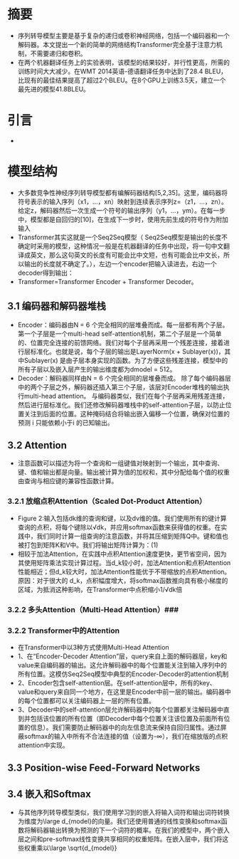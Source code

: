 # 摘要 #
- 序列转导模型主要是基于复杂的递归或卷积神经网络，包括一个编码器和一个解码器。本文提出一个新的简单的网络结构Transformer完全基于注意力机制，不需要递归和卷积。
- 在两个机器翻译任务上的实验表明，该模型的结果较好，并行性更高，所需的训练时间大大减少。在WMT 2014英语-德语翻译任务中达到了28.4 BLEU，比现有的最佳结果提高了超过2个BLEU。在8个GPU上训练3.5天，建立一个最先进的模型41.8BLEU。
# 引言 #
- 


# 模型结构 #
- 大多数竞争性神经序列转导模型都有编解码器结构[5,2,35]。这里，编码器将符号表示的输入序列（x1，…，xn）映射到连续表示序列z=（z1，…，zn）。给定z，解码器然后一次生成一个符号的输出序列（y1，…，ym）。在每一步中，模型都是自回归的[10]，在生成下一步时，使用先前生成的符号作为附加输入
- Transformer其实这就是一个Seq2Seq模型（ Seq2Seq模型是输出的长度不确定时采用的模型，这种情况一般是在机器翻译的任务中出现，将一句中文翻译成英文，那么这句英文的长度有可能会比中文短，也有可能会比中文长，所以输出的长度就不确定了。），左边一个encoder把输入读进去，右边一个decoder得到输出：
- Transformer=Transformer Encoder + Transformer Decoder。
## 3.1 编码器和解码器堆栈 ##
- Encoder：编码器由N = 6 个完全相同的层堆叠而成。每一层都有两个子层。第一个子层是一个multi-head self-attention机制，第二个子层是一个简单的、位置完全连接的前馈网络。我们对每个子层再采用一个残差连接，接着进行层标准化。也就是说，每个子层的输出是LayerNorm(x + Sublayer(x))，其中Sublayer(x) 是由子层本身实现的函数。为了方便这些残差连接，模型中的所有子层以及嵌入层产生的输出维度都为dmodel = 512。
- Decoder：解码器同样由N = 6 个完全相同的层堆叠而成。 除了每个编码器层中的两个子层之外，解码器还插入第三个子层，该层对Encoder堆栈的输出执行multi-head attention。 与编码器类似，我们在每个子层再采用残差连接，然后进行层标准化。我们还修改解码器堆栈中的self-attention子层，以防止位置关注到后面的位置。这种掩码结合将输出嵌入偏移一个位置，确保对位置的预测 i 只能依赖小于i 的已知输出。
## 3.2 Attention ##
- 注意函数可以描述为将一个查询和一组键值对映射到一个输出，其中查询、键、值和输出都是向量。输出被计算为值的加权和，其中分配给每个值的权重由查询与相应键的兼容性函数计算。
### 3.2.1 放缩点积Attention（Scaled Dot-Product Attention） ###
- Figure 2:输入包括dk维的查询和键，以及dv维的值。我们使用所有的键计算查询的点积，将每个键除以√dk，并应用softmax函数来获得值的权重。在实践中，我们同时计算一组查询的注意函数，并将其压缩到矩阵Q中。键和值也被打包到矩阵K和V中。我们将输出矩阵计算为：(1)
- 相较于加法Attention，在实践中点积Attention速度更快，更节省空间，因为其使用矩阵乘法实现计算过程。当d_k较小时，加法Attention和点积Attention性能相近；但d_k较大时，加法Attention性能优于不带缩放的点积Attention。原因：对于很大的 d_k，点积幅度增大，将softmax函数推向具有极小梯度的区域，为抵消这种影响，在Transformer中点积缩小1/√dk倍
### 3.2.2 多头Attention（Multi-Head Attention）###
###  3.2.2 Transformer中的Attention ###
- 在Transformer中以3种方式使用Multi-Head Attention
- 1、在“Encoder-Decoder Attention”层，query来自上面的解码器层，key和value来自编码器的输出。这允许解码器中的每个位置能关注到输入序列中的所有位置。这模仿Seq2Seq模型中典型的Encoder-Decoder的attention机制
- 2、Encoder包含self-attention层。在self-attention层中，所有的key、value和query来自同一个地方，在这里是Encoder中前一层的输出。编码器中的每个位置都可以关注编码器上一层的所有位置。
- 3、Decoder中的self-attention层允许解码器中的每个位置都关注解码器中直到并包括该位置的所有位置（即Decoder中每个位置关注该位置及前面所有位置的信息）。我们需要防止解码器中的向左信息流来保持自回归属性。通过屏蔽softmax的输入中所有不合法连接的值（设置为-∞），我们在缩放版的点积attention中实现。
## 3.3 Position-wise Feed-Forward Networks ##
## 3.4 嵌入和Softmax ## 
- 与其他序列转导模型类似，我们使用学习到的嵌入将输入词符和输出词符转换为维度为\large d_{model}的向量。我们还使用普通的线性变换和softmax函数将解码器输出转换为预测的下一个词符的概率。在我们的模型中，两个嵌入层之间和pre-softmax线性变换共享相同的权重矩阵。在嵌入层中，我们将这些权重乘以\large \sqrt{d_{model}}

